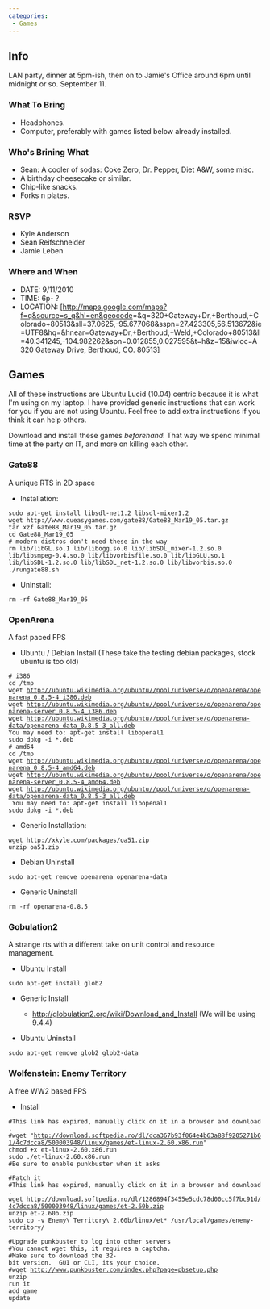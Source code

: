 ```yaml
---
categories:
 - Games
---
```

Info
----

LAN party, dinner at 5pm-ish, then on to Jamie's Office around 6pm until
midnight or so. September 11.

### What To Bring

-   Headphones.
-   Computer, preferably with games listed below already installed.

### Who's Brining What

-   Sean: A cooler of sodas: Coke Zero, Dr. Pepper, Diet A&W, some misc.
-   A birthday cheesecake or similar.
-   Chip-like snacks.
-   Forks n plates.

### RSVP

-   Kyle Anderson
-   Sean Reifschneider
-   Jamie Leben

### Where and When

-   DATE: 9/11/2010
-   TIME: 6p- ?
-   LOCATION:
    [<http://maps.google.com/maps?f=q&source=s_q&hl=en&geocode>=&q=320+Gateway+Dr,+Berthoud,+Colorado+80513&sll=37.0625,-95.677068&sspn=27.423305,56.513672&ie=UTF8&hq=&hnear=Gateway+Dr,+Berthoud,+Weld,+Colorado+80513&ll=40.341245,-104.982262&spn=0.012855,0.027595&t=h&z=15&iwloc=A
    320 Gateway Drive, Berthoud, CO. 80513]

Games
-----

All of these instructions are Ubuntu Lucid (10.04) centric because it is
what I'm using on my laptop. I have provided generic instructions that
can work for you if you are not using Ubuntu. Feel free to add extra
instructions if you think it can help others.

Download and install these games *beforehand*! That way we spend minimal
time at the party on IT, and more on killing each other.

### Gate88

A unique RTS in 2D space

-   Installation:

<!-- -->

    sudo apt-get install libsdl-net1.2 libsdl-mixer1.2
    wget http://www.queasygames.com/gate88/Gate88_Mar19_05.tar.gz
    tar xzf Gate88_Mar19_05.tar.gz
    cd Gate88_Mar19_05
    # modern distros don't need these in the way
    rm lib/libGL.so.1 lib/libogg.so.0 lib/libSDL_mixer-1.2.so.0 lib/libsmpeg-0.4.so.0 lib/libvorbisfile.so.0 lib/libGLU.so.1  lib/libSDL-1.2.so.0 lib/libSDL_net-1.2.so.0 lib/libvorbis.so.0
    ./rungate88.sh

-   Uninstall:

`rm -rf Gate88_Mar19_05`

### OpenArena

A fast paced FPS

-   Ubuntu / Debian Install (These take the testing debian packages,
    stock ubuntu is too old)

`# i386`\
`cd /tmp`\
`wget `[`http://ubuntu.wikimedia.org/ubuntu//pool/universe/o/openarena/openarena_0.8.5-4_i386.deb`](http://ubuntu.wikimedia.org/ubuntu//pool/universe/o/openarena/openarena_0.8.5-4_i386.deb)\
`wget `[`http://ubuntu.wikimedia.org/ubuntu//pool/universe/o/openarena/openarena-server_0.8.5-4_i386.deb`](http://ubuntu.wikimedia.org/ubuntu//pool/universe/o/openarena/openarena-server_0.8.5-4_i386.deb)\
`wget `[`http://ubuntu.wikimedia.org/ubuntu//pool/universe/o/openarena-data/openarena-data_0.8.5-3_all.deb`](http://ubuntu.wikimedia.org/ubuntu//pool/universe/o/openarena-data/openarena-data_0.8.5-3_all.deb)\
`You may need to: apt-get install libopenal1`\
`sudo dpkg -i *.deb`\
`# amd64`\
`cd /tmp`\
`wget `[`http://ubuntu.wikimedia.org/ubuntu//pool/universe/o/openarena/openarena_0.8.5-4_amd64.deb`](http://ubuntu.wikimedia.org/ubuntu//pool/universe/o/openarena/openarena_0.8.5-4_amd64.deb)\
`wget `[`http://ubuntu.wikimedia.org/ubuntu//pool/universe/o/openarena/openarena-server_0.8.5-4_amd64.deb`](http://ubuntu.wikimedia.org/ubuntu//pool/universe/o/openarena/openarena-server_0.8.5-4_amd64.deb)\
`wget `[`http://ubuntu.wikimedia.org/ubuntu//pool/universe/o/openarena-data/openarena-data_0.8.5-3_all.deb`](http://ubuntu.wikimedia.org/ubuntu//pool/universe/o/openarena-data/openarena-data_0.8.5-3_all.deb)\
` You may need to: apt-get install libopenal1`\
`sudo dpkg -i *.deb`

-   Generic Installation:

`wget `[`http://xkyle.com/packages/oa51.zip`](http://xkyle.com/packages/oa51.zip)\
`unzip oa51.zip`

-   Debian Uninstall

`sudo apt-get remove openarena openarena-data`

-   Generic Uninstall

`rm -rf openarena-0.8.5`

### Gobulation2

A strange rts with a different take on unit control and resource
management.

-   Ubuntu Install

`sudo apt-get install glob2`

-   Generic Install
    -   <http://globulation2.org/wiki/Download_and_Install> (We will be
        using 9.4.4)

-   Ubuntu Uninstall

`sudo apt-get remove glob2 glob2-data`

### Wolfenstein: Enemy Territory

A free WW2 based FPS

-   Install

`#This link has expired, manually click on it in a browser and download.`\
`#wget "`[`http://download.softpedia.ro/dl/dca367b93f064e4b63a88f9205271b61/4c7dcca8/500003948/linux/games/et-linux-2.60.x86.run`](http://download.softpedia.ro/dl/dca367b93f064e4b63a88f9205271b61/4c7dcca8/500003948/linux/games/et-linux-2.60.x86.run)`"`\
`chmod +x et-linux-2.60.x86.run `\
`sudo ./et-linux-2.60.x86.run`\
`#Be sure to enable punkbuster when it asks`

`#Patch it`\
`#This link has expired, manually click on it in a browser and download.`\
`wget `[`http://download.softpedia.ro/dl/1286894f3455e5cdc78d00cc5f7bc91d/4c7dcca8/500003948/linux/games/et-2.60b.zip`](http://download.softpedia.ro/dl/1286894f3455e5cdc78d00cc5f7bc91d/4c7dcca8/500003948/linux/games/et-2.60b.zip)\
`unzip et-2.60b.zip`\
`sudo cp -v Enemy\ Territory\ 2.60b/linux/et* /usr/local/games/enemy-territory/`

`#Upgrade punkbuster to log into other servers`\
`#You cannot wget this, it requires a captcha.`\
`#Make sure to download the 32-bit version.  GUI or CLI, its your choice.`\
`#wget `[`http://www.punkbuster.com/index.php?page=pbsetup.php`](http://www.punkbuster.com/index.php?page=pbsetup.php)\
`unzip`\
`run it`\
`add game `\
`update`

